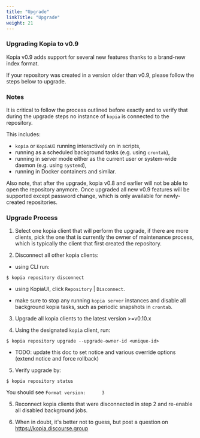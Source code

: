 ```yaml
---
title: "Upgrade"
linkTitle: "Upgrade"
weight: 21
---
```


### Upgrading Kopia to v0.9

Kopia v0.9 adds support for several new features thanks to a brand-new index format.

If your repository was created in a version older than v0.9, please follow the steps below to upgrade.

### Notes

It is critical to follow the process outlined before exactly and to verify that during the upgrade steps no instance of `kopia` is connected to the repository. 

This includes:

* `kopia` or `KopiaUI` running interactively on in scripts,
* running as a scheduled background tasks (e.g. using `crontab`),
* running in server mode either as the current user or system-wide daemon (e.g. using `systemd`),
* running in Docker containers and similar.

Also note, that after the upgrade, kopia v0.8 and earlier will not be able to open the repository anymore. Once upgraded all new v0.9 features will be supported except password change, which is only
available for newly-created repositories.

### Upgrade Process

1. Select one kopia client that will perform the upgrade, if there are more clients, pick the one that is currently the owner of maintenance process, which is typically the client that first created the repository.

2. Disconnect all other kopia clients:

* using CLI run:

```
$ kopia repository disconnect
```

* using KopiaUI, click `Repository` | `Disconnect`.  

* make sure to stop any running `kopia server` instances and disable all background kopia tasks, such as periodic snapshots in `crontab`.

3. Upgrade all kopia clients to the latest version >=v0.10.x

4. Using the designated `kopia` client, run:

```
$ kopia repository upgrade --upgrade-owner-id <unique-id>
```

- TODO: update this doc to set notice and various override options (extend notice and force rollback)

5. Verify upgrade by:

```
$ kopia repository status
```

You should see `Format version:      3`

5. Reconnect kopia clients that were disconnected in step 2 and re-enable all disabled background jobs.

6. When in doubt, it's better not to guess, but post a question on https://kopia.discourse.group
